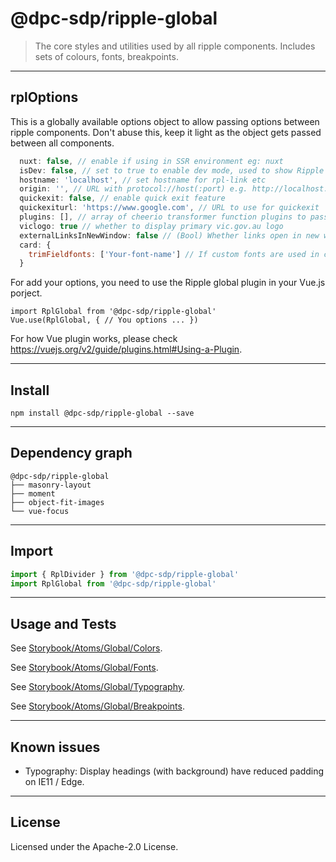 <!-- GENERATED_TITLE -->
# @dpc-sdp/ripple-global

<!-- /GENERATED_TITLE -->
<!-- GENERATED_DESCRIPTION -->
> The core styles and utilities used by all ripple components. Includes sets of
colours, fonts, breakpoints.

<!-- /GENERATED_DESCRIPTION -->

--------------------------------------------------------------------------------

## rplOptions

This is a globally available options object to allow passing options between ripple components. Don't abuse this, keep it light as the object gets passed between all components.

```js
  nuxt: false, // enable if using in SSR environment eg: nuxt
  isDev: false, // set to true to enable dev mode, used to show Ripple component errors if have.
  hostname: 'localhost', // set hostname for rpl-link etc
  origin: '', // URL with protocol://host(:port) e.g. http://localhost:3000
  quickexit: false, // enable quick exit feature
  quickexiturl: 'https://www.google.com', // URL to use for quickexit
  plugins: [], // array of cheerio transformer function plugins to pass to RplMarkup
  viclogo: true // whether to display primary vic.gov.au logo
  externalLinksInNewWindow: false // (Bool) Whether links open in new window by default
  card: {
    trimFieldfonts: ['Your-font-name'] // If custom fonts are used in card trimmed field, set them here.
  }
```

For add your options, you need to use the Ripple global plugin in your Vue.js porject.

```JS
import RplGlobal from '@dpc-sdp/ripple-global'
Vue.use(RplGlobal, { // You options ... })
```

For how Vue plugin works, please check https://vuejs.org/v2/guide/plugins.html#Using-a-Plugin.

--------------------------------------------------------------------------------

<!-- GENERATED_INSTALL -->
## Install

```shell
npm install @dpc-sdp/ripple-global --save
```

<!-- /GENERATED_INSTALL -->

--------------------------------------------------------------------------------

<!-- GENERATED_DEPENDENCY_GRAPH -->
## Dependency graph

```shell
@dpc-sdp/ripple-global
├── masonry-layout
├── moment
├── object-fit-images
└── vue-focus
```

<!-- /GENERATED_DEPENDENCY_GRAPH -->

--------------------------------------------------------------------------------

<!-- GENERATED_IMPORT -->
## Import

```js
import { RplDivider } from '@dpc-sdp/ripple-global'
import RplGlobal from '@dpc-sdp/ripple-global'
```

<!-- /GENERATED_IMPORT -->

--------------------------------------------------------------------------------

<!-- GENERATED_USAGE_AND_TESTS -->
## Usage and Tests

See [Storybook/Atoms/Global/Colors](https://ripple.sdp.vic.gov.au/?path=/story/atoms-global--colors).

See [Storybook/Atoms/Global/Fonts](https://ripple.sdp.vic.gov.au/?path=/story/atoms-global--fonts).

See [Storybook/Atoms/Global/Typography](https://ripple.sdp.vic.gov.au/?path=/story/atoms-global--typography).

See [Storybook/Atoms/Global/Breakpoints](https://ripple.sdp.vic.gov.au/?path=/story/atoms-global--breakpoints).

<!-- /GENERATED_USAGE_AND_TESTS -->

--------------------------------------------------------------------------------

## Known issues

* Typography: Display headings (with background) have reduced padding on IE11 / Edge.

--------------------------------------------------------------------------------

<!-- GENERATED_LICENSE -->
## License

Licensed under the Apache-2.0 License.

<!-- /GENERATED_LICENSE -->
